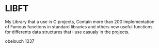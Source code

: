 # LIBFT

My Library that a use in C projects, Contain more than 200 Implementation of Famous functions in standard libraries and others new useful functions for differents data structures that i use casualy in the projects.

obelouch 1337
